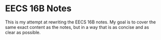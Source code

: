 # EECS 16B Notes

This is my attempt at rewriting the EECS 16B notes. My goal is to cover the same exact content as the notes, but in a way that is as concise and as clear as possible.